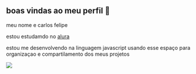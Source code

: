 ## boas vindas ao meu perfil 👋

meu nome e carlos felipe

estou estudamdo no [alura](https://www.alura.com.br)

estou me desenvolvendo na linguagem javascript
usando esse espaço para organizaçao e compartilamento dos meus projetos

![](https://media1.tenor.com/m/EEsGwHVPdFgAAAAC/dog-smirk-dog.gif)


